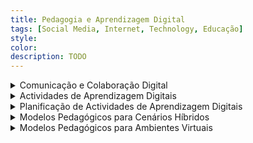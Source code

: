 ```yaml
---
title: Pedagogia e Aprendizagem Digital
tags: [Social Media, Internet, Technology, Educação]
style: 
color: 
description: TODO
---
```




<details>

<summary> Comunicação e Colaboração Digital </summary>

</details>

<details>

<summary> Actividades de Aprendizagem Digitais </summary>

</details>


<details>

<summary> Planificação de Actividades de Aprendizagem Digitais </summary>

</details>

<details>

<summary> Modelos Pedagógicos para Cenários Híbridos</summary>

</details>

<details>

<summary> Modelos Pedagógicos para Ambientes Virtuais</summary>

</details>